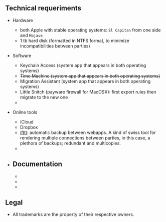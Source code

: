 ## Technical requeriments ##

* Hardware
     - both Apple with stable operating systems: `El Capitan` from one side and `Mojave`
     - 1 tb hard disk (formatted in NTFS format, to minimize incompatibilities between parties)
     
* Software
     - Keychain Access (system app that appears in both operating systems)
     - ~~Time Machine (system app that appears in both operating systems)~~
     - Migration Assistant (system app that appears in both operating systems)
     - Little Snitch (payware firewall for MacOSX): first export rules then migrate to the new one
     - 
* Online tools
     - iCloud
     - Dropbox
     - [ifttt](https://ifttt.com/): automatic backup between webapps. A kind of swiss tool for rendering multiple connections between parties, in this case, a plethora of backups; redundant and multicopies. 
     - 
     
* Documentation
     - 
     - 
     - 
     - 
     
## Legal ##

* All trademarks are the property of their respective owners.